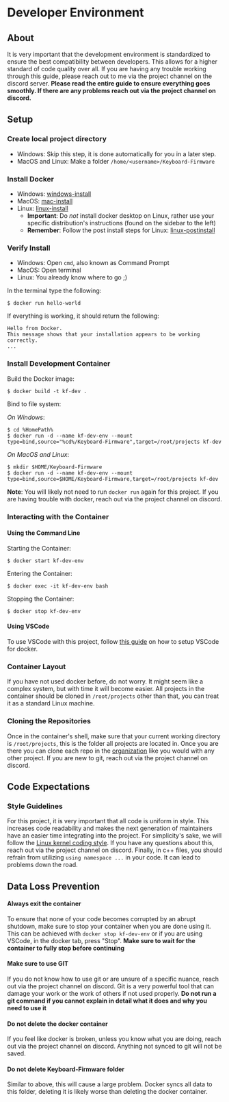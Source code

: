 # Developer Environment

## About

It is very important that the development environment is standardized to ensure the best compatibility between developers. This allows for a higher standard of code quality over all. If you are having any trouble working through this guide, please reach out to me via the project channel on the discord server. **Please read the entire guide to ensure everything goes smoothly. If there are any problems reach out via the project channel on discord.**

## Setup

### Create local project directory

- Windows: Skip this step, it is done automatically for you in a later step.
- MacOS and Linux: Make a folder `/home/<username>/Keyboard-Firmware`

### Install Docker

- Windows: [windows-install](https://docs.docker.com/desktop/install/windows-install/)
- MacOS: [mac-install](https://docs.docker.com/desktop/install/mac-install/)
- Linux: [linux-install](https://docs.docker.com/engine/install/)
	- **Important**: Do *not* install docker desktop on Linux, rather use your specific distribution's instructions (found on the sidebar to the left)
	- **Remember**: Follow the post install steps for Linux: [linux-postinstall](https://docs.docker.com/engine/install/linux-postinstall/)

### Verify Install

- Windows: Open `cmd`, also known as Command Prompt
- MacOS: Open terminal
- Linux: You already know where to go ;)

In the terminal type the following:
```
$ docker run hello-world
```

If everything is working, it should return the following:
```
Hello from Docker.
This message shows that your installation appears to be working correctly.
...
```

### Install Development Container

Build the Docker image:
```
$ docker build -t kf-dev .
```

Bind to file system:

*On Windows*:
```
$ cd %HomePath%
$ docker run -d --name kf-dev-env --mount type=bind,source="%cd%/Keyboard-Firmware",target=/root/projects kf-dev
```

*On MacOS and Linux*:
```
$ mkdir $HOME/Keyboard-Firmware
$ docker run -d --name kf-dev-env --mount type=bind,source=$HOME/Keyboard-Firmware,target=/root/projects kf-dev
```

**Note**: You will likely not need to run `docker run` again for this project. If you are having trouble with docker, reach out via the project channel on discord.

### Interacting with the Container

#### Using the Command Line

Starting the Container:
```
$ docker start kf-dev-env
```

Entering the Container:
```
$ docker exec -it kf-dev-env bash
```

Stopping the Container:
```
$ docker stop kf-dev-env
```

#### Using VSCode

To use VSCode with this project, follow [this guide](https://code.visualstudio.com/docs/devcontainers/containers) on how to setup VSCode for docker.

### Container Layout

If you have not used docker before, do not worry. It might seem like a complex system, but with time it will become easier. All projects in the container should be cloned in `/root/projects` other than that, you can treat it as a standard Linux machine. 

### Cloning the Repositories

Once in the container's shell, make sure that your current working directory is `/root/projects`, this is the folder all projects are located in. Once you are there you can clone each repo in the [organization](https://github.com/csm-acm-keyboard-firmware-project) like you would with any other project. If you are new to git, reach out via the project channel on discord.

## Code Expectations

### Style Guidelines

For this project, it is very important that all code is uniform in style. This increases code readability and makes the next generation of maintainers have an easier time integrating into the project. For simplicity's sake, we will follow the [Linux kernel coding style](https://www.kernel.org/doc/html/v5.8/process/coding-style.html). If you have any questions about this, reach out via the project channel on discord. Finally, in c++ files, you should refrain from utilizing `using namespace ...` in your code. It can lead to problems down the road.

## Data Loss Prevention

#### Always exit the container

To ensure that none of your code becomes corrupted by an abrupt shutdown, make sure to stop your container when you are done using it. This can be achieved with `docker stop kf-dev-env` or if you are using VSCode, in the docker tab, press "Stop". **Make sure to wait for the container to fully stop before continuing**

#### Make sure to use GIT

If you do not know how to use git or are unsure of a specific nuance, reach out via the project channel on discord. Git is a very powerful tool that can damage your work or the work of others if not used properly. **Do not run a git command if you cannot explain in detail what it does and why you need to use it**

#### Do not delete the docker container

If you feel like docker is broken, unless you know what you are doing, reach out via the project channel on discord. Anything not synced to git will not be saved.

#### Do not delete Keyboard-Firmware folder

Similar to above, this will cause a large problem. Docker syncs all data to this folder, deleting it is likely worse than deleting the docker container.
